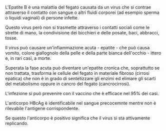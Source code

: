 L'Epatite B è una malattia del fegato causata da un virus che si contrae attraverso il contatto con sangue o altri fluidi corporei (ad esempio sperma o liquidi vaginali) di persone infette. 

Questo virus però non si trasmette attraverso i contatti sociali come le strette di mano, la condivisione dei bicchieri e delle posate, baci, abbracci, tosse. 

Il virus può causare un'infiammazione acuta - epatite - che può causa vomito, colore giallognolo della pelle e della parte bianca dell'occhio - ittero e, in rari casi, a morte. 

Superata la fase acuta può diventare un'epatite cronica che, soprattutto se non trattata, trasforma le cellule del fegato in materiale fibroso (cirrosi epatica) che non è in grado di sentetizzare gli enzimi ed elimare gli scarti del metabolismo oppure in cancro del fegato (cancrocirrosi). 

L'infezione si può prevenire con il vaccino che è efficace nel 95% dei casi. 

L'anticorpo HBcAg è identificabile nel sangue precocemnte mentre non è rilevabile l'antigene corrispondente. 

Se questo l'anticorpo è positivo significa che il virus si sta attivamente replicando.